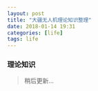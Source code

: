```yaml
---
layout: post
title: "大疆无人机理论知识整理"
date: 2018-01-14 19:31
categories: [life]
tags: life
---
```


### 理论知识

> 稍后更新...
